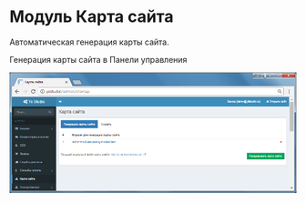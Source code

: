 Модуль Карта сайта
====================

Автоматическая генерация карты сайта.

Генерация карты сайта в Панели управления

![Генерация карты сайта](images/user-control-panel-sitemap.png)
